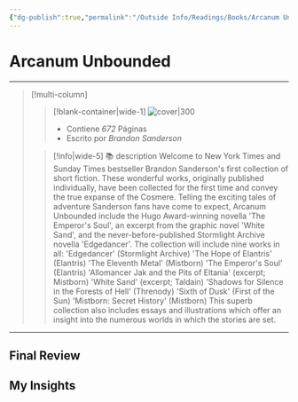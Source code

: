 ```yaml
---
{"dg-publish":true,"permalink":"/Outside Info/Readings/Books/Arcanum Unbounded/","title":"Arcanum Unbounded","created":"Thursday, 2023-09-28, 4:23:06 pm","updated":"2023-10-01T23:22"}
---
```



# Arcanum Unbounded
- - -
> [!multi-column]
> 
> > [!blank-container|wide-1]
> >  ![cover|300](http://books.google.com/books/content?id=6gI4DAAAQBAJ&printsec=frontcover&img=1&zoom=1&edge=curl&source=gbs_api)
> >- Contiene *672* Páginas
> >- Escrito por *Brandon Sanderson*
> 
> > [!info|wide-5] 📚 description
> > Welcome to New York Times and Sunday Times bestseller Brandon Sanderson's first collection of short fiction. These wonderful works, originally published individually, have been collected for the first time and convey the true expanse of the Cosmere. Telling the exciting tales of adventure Sanderson fans have come to expect, Arcanum Unbounded include the Hugo Award-winning novella 'The Emperor's Soul', an excerpt from the graphic novel 'White Sand', and the never-before-published Stormlight Archive novella 'Edgedancer'. The collection will include nine works in all: 'Edgedancer' (Stormlight Archive) 'The Hope of Elantris' (Elantris) 'The Eleventh Metal' (Mistborn) 'The Emperor's Soul' (Elantris) 'Allomancer Jak and the Pits of Eltania' (excerpt; Mistborn) 'White Sand' (excerpt; Taldain) 'Shadows for Silence in the Forests of Hell' (Threnody) 'Sixth of Dusk' (First of the Sun) 'Mistborn: Secret History' (Mistborn) This superb collection also includes essays and illustrations which offer an insight into the numerous worlds in which the stories are set.
> 

- - -

## Final Review

## My Insights